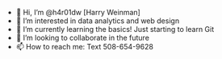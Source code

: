 - 👋 Hi, I’m @h4r01dw [Harry Weinman]
- 👀 I’m interested in data analytics and web design
- 🌱 I’m currently learning the basics!  Just starting to learn Git
- 💞️ I’m looking to collaborate in the future
- 📫 How to reach me: Text 508-654-9628

<!---
h4r01dw/h4r01dw is a ✨ special ✨ repository because its `README.md` (this file) appears on your GitHub profile.
You can click the Preview link to take a look at your changes.
--->
